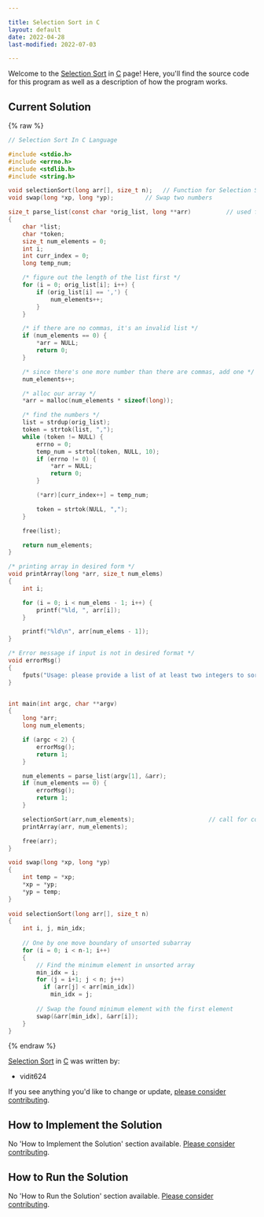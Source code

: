 ```yaml
---

title: Selection Sort in C
layout: default
date: 2022-04-28
last-modified: 2022-07-03

---
```


Welcome to the [Selection Sort](https://sampleprograms.io/projects/selection-sort) in [C](https://sampleprograms.io/languages/c) page! Here, you'll find the source code for this program as well as a description of how the program works.

## Current Solution

{% raw %}

```c
// Selection Sort In C Language

#include <stdio.h>
#include <errno.h>
#include <stdlib.h>
#include <string.h>

void selectionSort(long arr[], size_t n);   // Function for Selection Sort
void swap(long *xp, long *yp); 		   // Swap two numbers

size_t parse_list(const char *orig_list, long **arr)          // used for parsing the input in array arr
{
    char *list;
    char *token;
    size_t num_elements = 0;
    int i;
    int curr_index = 0;
    long temp_num;

    /* figure out the length of the list first */
    for (i = 0; orig_list[i]; i++) {
        if (orig_list[i] == ',') {
            num_elements++;
        }
    }

    /* if there are no commas, it's an invalid list */
    if (num_elements == 0) {
        *arr = NULL;
        return 0;
    }

    /* since there's one more number than there are commas, add one */
    num_elements++;

    /* alloc our array */
    *arr = malloc(num_elements * sizeof(long));

    /* find the numbers */
    list = strdup(orig_list);
    token = strtok(list, ",");
    while (token != NULL) {
        errno = 0;
        temp_num = strtol(token, NULL, 10);
        if (errno != 0) {
            *arr = NULL;
            return 0;
        }

        (*arr)[curr_index++] = temp_num;

        token = strtok(NULL, ",");
    }

    free(list);

    return num_elements;
}

/* printing array in desired form */
void printArray(long *arr, size_t num_elems)               
{
    int i;

    for (i = 0; i < num_elems - 1; i++) {
        printf("%ld, ", arr[i]);
    }

    printf("%ld\n", arr[num_elems - 1]);
}

/* Error message if input is not in desired format */
void errorMsg()
{
    fputs("Usage: please provide a list of at least two integers to sort in the format \"1, 2, 3, 4, 5\"\n", stderr);
}


int main(int argc, char **argv)
{
    long *arr;
    long num_elements;

    if (argc < 2) {
        errorMsg();
        return 1;
    }

    num_elements = parse_list(argv[1], &arr);
    if (num_elements == 0) {
        errorMsg();
        return 1;
    }

    selectionSort(arr,num_elements);                     // call for complete array [0....n-1]
    printArray(arr, num_elements);

    free(arr);
}

void swap(long *xp, long *yp) 
{ 
    int temp = *xp; 
    *xp = *yp; 
    *yp = temp; 
} 
  
void selectionSort(long arr[], size_t n) 
{ 
    int i, j, min_idx; 
  
    // One by one move boundary of unsorted subarray 
    for (i = 0; i < n-1; i++) 
    { 
        // Find the minimum element in unsorted array 
        min_idx = i; 
        for (j = i+1; j < n; j++) 
          if (arr[j] < arr[min_idx]) 
            min_idx = j; 
  
        // Swap the found minimum element with the first element 
        swap(&arr[min_idx], &arr[i]); 
    } 
}
```

{% endraw %}

[Selection Sort](https://sampleprograms.io/projects/selection-sort) in [C](https://sampleprograms.io/languages/c) was written by:

- vidit624

If you see anything you'd like to change or update, [please consider contributing](https://github.com/TheRenegadeCoder/sample-programs).

## How to Implement the Solution

No 'How to Implement the Solution' section available. [Please consider contributing](https://github.com/TheRenegadeCoder/sample-programs-website).

## How to Run the Solution

No 'How to Run the Solution' section available. [Please consider contributing](https://github.com/TheRenegadeCoder/sample-programs-website).
